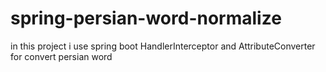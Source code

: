 # spring-persian-word-normalize
in this project i use spring boot HandlerInterceptor and AttributeConverter for convert persian word
